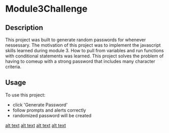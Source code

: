 # Module3Challenge

## Description

This project was built to generate random passwords for whenever nessessary. The motivation of this project was to implement the javascript skills learned during module 3. 
How to pull from variables and run functions with conditional statements was learned.
This project solves the problem of having to comeup with a strong password that includes many character criteria.


## Usage

To use this project:
- click 'Generate Password'
- follow prompts and alerts correctly
- randomized password will be created

[alt text](assets/images/Capture.PNG)
[alt text](assets/images/Capture2.PNG)
[alt text](assets/images/Capture3.PNG)
[alt text](assets/images/Capture4.PNG)




